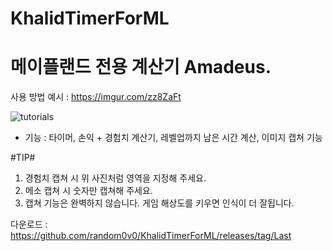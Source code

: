 # KhalidTimerForML

# 메이플랜드 전용 계산기 Amadeus.

사용 방법 예시 : https://imgur.com/zz8ZaFt


![tutorials](https://github.com/user-attachments/assets/0f444fa0-b20a-4437-bbd4-31b3776a81bf)



- 기능 : 타이머, 손익 + 경험치 계산기, 레벨업까지 남은 시간 계산, 이미지 캡쳐 기능

#TIP#

1. 경험치 캡쳐 시 위 사진처럼 영역을 지정해 주세요.
2. 메소 캡쳐 시 숫자만 캡쳐해 주세요.
3. 캡쳐 기능은 완벽하지 않습니다. 게임 해상도를 키우면 인식이 더 잘됩니다.



다운로드 : https://github.com/random0v0/KhalidTimerForML/releases/tag/Last
